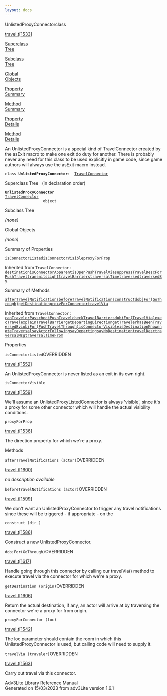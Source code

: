 ```yaml
---
layout: docs
---
```

<span class="title">UnlistedProxyConnector</span><span class="type">class</span>

[travel.t](../file/travel.t.html)\[[1533](../source/travel.t.html#1533)\]

[Superclass  
Tree](#_SuperClassTree_)

[Subclass  
Tree](#_SubClassTree_)

[Global  
Objects](#_ObjectSummary_)

[Property  
Summary](#_PropSummary_)

[Method  
Summary](#_MethodSummary_)

[Property  
Details](#_Properties_)

[Method  
Details](#_Methods_)

<div class="fdesc">

An UnlistedProxyConnector is a special kind of TravelConnector created
by the asExit macro to make one exit do duty for another. There is
probably never any need for this class to be used explicitly in game
code, since game authors will always use the asExit macro instead.

`class `**`UnlistedProxyConnector`**` :   `[`TravelConnector`](../object/TravelConnector.html)

</div>

<span id="_SuperClassTree_"></span>

<div class="mjhd">

<span class="hdln">Superclass Tree</span>   (in declaration order)

</div>

**`UnlistedProxyConnector`**  
[`TravelConnector`](../object/TravelConnector.html)  
`                 object`  
<span id="_SubClassTree_"></span>

<div class="mjhd">

<span class="hdln">Subclass Tree</span>  

</div>

*(none)* <span id="_ObjectSummary_"></span>

<div class="mjhd">

<span class="hdln">Global Objects</span>  

</div>

*(none)* <span id="_PropSummary_"></span>

<div class="mjhd">

<span class="hdln">Summary of Properties</span>  

</div>

[`isConnectorListed`](#isConnectorListed)[`isConnectorVisible`](#isConnectorVisible)[`proxyForProp`](#proxyForProp)

Inherited from `TravelConnector` :  
[`destination`](../object/TravelConnector.html#destination)[`isConnectorApparent`](../object/TravelConnector.html#isConnectorApparent)[`isOpen`](../object/TravelConnector.html#isOpen)[`PushTravelVia`](../object/TravelConnector.html#PushTravelVia)[`suppressTravelDescForPushTravel`](../object/TravelConnector.html#suppressTravelDescForPushTravel)[`transmitsLight`](../object/TravelConnector.html#transmitsLight)[`travelBarriers`](../object/TravelConnector.html#travelBarriers)[`traversalTime`](../object/TravelConnector.html#traversalTime)[`traversed`](../object/TravelConnector.html#traversed)[`traversedBy`](../object/TravelConnector.html#traversedBy)

<span id="_MethodSummary_"></span>

<div class="mjhd">

<span class="hdln">Summary of Methods</span>  

</div>

[`afterTravelNotifications`](#afterTravelNotifications)[`beforeTravelNotifications`](#beforeTravelNotifications)[`construct`](#construct)[`dobjFor(GoThrough)`](#dobjFor(GoThrough))[`getDestination`](#getDestination)[`proxyForConnector`](#proxyForConnector)[`travelVia`](#travelVia)

Inherited from `TravelConnector` :  
[`canTravelerPass`](../object/TravelConnector.html#canTravelerPass)[`checkPushTravel`](../object/TravelConnector.html#checkPushTravel)[`checkTravelBarriers`](../object/TravelConnector.html#checkTravelBarriers)[`dobjFor(TravelVia)`](../object/TravelConnector.html#dobjFor(TravelVia))[`execTravel`](../object/TravelConnector.html#execTravel)[`explainTravelBarrier`](../object/TravelConnector.html#explainTravelBarrier)[`getDepartingDirection`](../object/TravelConnector.html#getDepartingDirection)[`getTraveler`](../object/TravelConnector.html#getTraveler)[`hasBeenTraversedBy`](../object/TravelConnector.html#hasBeenTraversedBy)[`iobjFor(PushTravelThrough)`](../object/TravelConnector.html#iobjFor(PushTravelThrough))[`isConnectorVisible`](../object/TravelConnector.html#isConnectorVisible)[`isDestinationKnown`](../object/TravelConnector.html#isDestinationKnown)[`noteTraversal`](../object/TravelConnector.html#noteTraversal)[`sayActorFollowing`](../object/TravelConnector.html#sayActorFollowing)[`sayDeparting`](../object/TravelConnector.html#sayDeparting)[`sayNoDestination`](../object/TravelConnector.html#sayNoDestination)[`travelDesc`](../object/TravelConnector.html#travelDesc)[`traversalMsg`](../object/TravelConnector.html#traversalMsg)[`traversalTimeFrom`](../object/TravelConnector.html#traversalTimeFrom)

<span id="_Properties_"></span>

<div class="mjhd">

<span class="hdln">Properties</span>  

</div>

<span id="isConnectorListed"></span>

`isConnectorListed`<span class="rem">OVERRIDDEN</span>

[travel.t](../file/travel.t.html)\[[1552](../source/travel.t.html#1552)\]

<div class="desc">

An UnlistedProxyConnector is never listed as an exit in its own right.

</div>

<span id="isConnectorVisible"></span>

`isConnectorVisible`

[travel.t](../file/travel.t.html)\[[1559](../source/travel.t.html#1559)\]

<div class="desc">

We'll assume an UnlistedProxyListedConnector is always 'visible', since
it's a proxy for some other connector which will handle the actual
visibility conditions.

</div>

<span id="proxyForProp"></span>

`proxyForProp`

[travel.t](../file/travel.t.html)\[[1536](../source/travel.t.html#1536)\]

<div class="desc">

The direction property for which we're a proxy.

</div>

<span id="_Methods_"></span>

<div class="mjhd">

<span class="hdln">Methods</span>  

</div>

<span id="afterTravelNotifications"></span>

`afterTravelNotifications (actor)`<span class="rem">OVERRIDDEN</span>

[travel.t](../file/travel.t.html)\[[1600](../source/travel.t.html#1600)\]

<div class="desc">

*no description available*

</div>

<span id="beforeTravelNotifications"></span>

`beforeTravelNotifications (actor)`<span class="rem">OVERRIDDEN</span>

[travel.t](../file/travel.t.html)\[[1599](../source/travel.t.html#1599)\]

<div class="desc">

We don't want an UnlistedProxyConnector to trigger any travel
notifications since these will be triggered - if appropriate - on the

</div>

<span id="construct"></span>

`construct (dir_)`

[travel.t](../file/travel.t.html)\[[1586](../source/travel.t.html#1586)\]

<div class="desc">

Construct a new UnlistedProxyConnector.

</div>

<span id="dobjFor(GoThrough)"></span>

`dobjFor(GoThrough)`<span class="rem">OVERRIDDEN</span>

[travel.t](../file/travel.t.html)\[[1617](../source/travel.t.html#1617)\]

<div class="desc">

Handle going through this connector by calling our travelVia() method to
execute travel via the connector for which we're a proxy.

</div>

<span id="getDestination"></span>

`getDestination (origin)`<span class="rem">OVERRIDDEN</span>

[travel.t](../file/travel.t.html)\[[1606](../source/travel.t.html#1606)\]

<div class="desc">

Return the actual destination, if any, an actor will arrive at by
traversing the connector we're a proxy for from origin.

</div>

<span id="proxyForConnector"></span>

`proxyForConnector (loc)`

[travel.t](../file/travel.t.html)\[[1542](../source/travel.t.html#1542)\]

<div class="desc">

The loc parameter should contain the room in which this
UnlistedProxyConnector is used, but calling code will need to supply it.

</div>

<span id="travelVia"></span>

`travelVia (traveler)`<span class="rem">OVERRIDDEN</span>

[travel.t](../file/travel.t.html)\[[1563](../source/travel.t.html#1563)\]

<div class="desc">

Carry out travel via this connector.

</div>

<div class="ftr">

Adv3Lite Library Reference Manual  
Generated on 15/03/2023 from adv3Lite version 1.6.1

</div>
